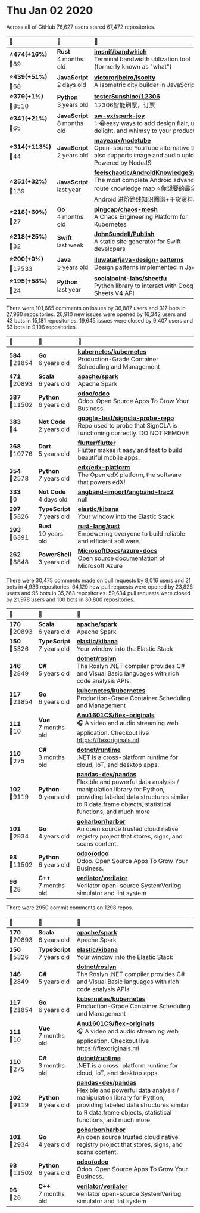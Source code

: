 # Thu Jan 02 2020

Across all of GitHub 76,627 users stared 
67,472 repositories. 

| :page_with_curl: | :calendar: | :page_with_curl: |
| :--- | :--- | :--- |
| **:star:474(+16%)**<br>:twisted_rightwards_arrows:89 | **Rust**<br>4 months old | **[imsnif/bandwhich](https://github.com/imsnif/bandwhich)**<br>Terminal bandwidth utilization tool (formerly known as "what") |
| **:star:439(+51%)**<br>:twisted_rightwards_arrows:68 | **JavaScript**<br>2 days old | **[victorqribeiro/isocity](https://github.com/victorqribeiro/isocity)**<br>A isometric city builder in JavaScript |
| **:star:379(+1%)**<br>:twisted_rightwards_arrows:8510 | **Python**<br>3 years old | **[testerSunshine/12306](https://github.com/testerSunshine/12306)**<br>12306智能刷票，订票 |
| **:star:341(+21%)**<br>:twisted_rightwards_arrows:65 | **JavaScript**<br>8 months old | **[sw-yx/spark-joy](https://github.com/sw-yx/spark-joy)**<br>✨😂easy ways to add design flair, user delight, and whimsy to your product. |
| **:star:314(+113%)**<br>:twisted_rightwards_arrows:44 | **JavaScript**<br>2 years old | **[mayeaux/nodetube](https://github.com/mayeaux/nodetube)**<br>Open-source YouTube alternative that also supports image and audio uploads. Powered by NodeJS  |
| **:star:251(+32%)**<br>:twisted_rightwards_arrows:139 | **JavaScript**<br>last year | **[feelschaotic/AndroidKnowledgeSystem](https://github.com/feelschaotic/AndroidKnowledgeSystem)**<br>The most complete Android advanced route knowledge map ⭐️你想要的最全 Android 进阶路线知识图谱+干货资料收集🚀  |
| **:star:218(+60%)**<br>:twisted_rightwards_arrows:27 | **Go**<br>4 months old | **[pingcap/chaos-mesh](https://github.com/pingcap/chaos-mesh)**<br>A Chaos Engineering Platform for Kubernetes |
| **:star:218(+25%)**<br>:twisted_rightwards_arrows:32 | **Swift**<br>last week | **[JohnSundell/Publish](https://github.com/JohnSundell/Publish)**<br>A static site generator for Swift developers |
| **:star:200(+0%)**<br>:twisted_rightwards_arrows:17533 | **Java**<br>5 years old | **[iluwatar/java-design-patterns](https://github.com/iluwatar/java-design-patterns)**<br>Design patterns implemented in Java |
| **:star:195(+58%)**<br>:twisted_rightwards_arrows:24 | **Python**<br>last year | **[socialpoint-labs/sheetfu](https://github.com/socialpoint-labs/sheetfu)**<br>Python library to interact with Google Sheets V4 API |

There were 101,665 comments on issues by 36,887 users and 317 bots in 27,960 repositories.
26,910 new issues were opened by 16,342 users and 43 bots in 15,181 repositories.
19,645 issues were closed by 9,407 users and 63 bots in 9,196 repositories.

| :speech_balloon: | :calendar: | :page_with_curl: |
| :--- | :--- | :--- |
| **584**<br>:twisted_rightwards_arrows:21854 | **Go**<br>6 years old | **[kubernetes/kubernetes](https://github.com/kubernetes/kubernetes)**<br>Production-Grade Container Scheduling and Management |
| **471**<br>:twisted_rightwards_arrows:20893 | **Scala**<br>6 years old | **[apache/spark](https://github.com/apache/spark)**<br>Apache Spark |
| **387**<br>:twisted_rightwards_arrows:11502 | **Python**<br>6 years old | **[odoo/odoo](https://github.com/odoo/odoo)**<br>Odoo. Open Source Apps To Grow Your Business. |
| **383**<br>:twisted_rightwards_arrows:4 | **Not Code**<br>2 years old | **[google-test/signcla-probe-repo](https://github.com/google-test/signcla-probe-repo)**<br>Repo used to probe that SignCLA is functioning correctly.  DO NOT REMOVE |
| **368**<br>:twisted_rightwards_arrows:10776 | **Dart**<br>5 years old | **[flutter/flutter](https://github.com/flutter/flutter)**<br>Flutter makes it easy and fast to build beautiful mobile apps. |
| **354**<br>:twisted_rightwards_arrows:2578 | **Python**<br>7 years old | **[edx/edx-platform](https://github.com/edx/edx-platform)**<br>The Open edX platform, the software that powers edX! |
| **333**<br>:twisted_rightwards_arrows:0 | **Not Code**<br>4 days old | **[angband-import/angband-trac2](https://github.com/angband-import/angband-trac2)**<br>null |
| **297**<br>:twisted_rightwards_arrows:5326 | **TypeScript**<br>7 years old | **[elastic/kibana](https://github.com/elastic/kibana)**<br>Your window into the Elastic Stack |
| **293**<br>:twisted_rightwards_arrows:6391 | **Rust**<br>10 years old | **[rust-lang/rust](https://github.com/rust-lang/rust)**<br>Empowering everyone to build reliable and efficient software. |
| **262**<br>:twisted_rightwards_arrows:8848 | **PowerShell**<br>3 years old | **[MicrosoftDocs/azure-docs](https://github.com/MicrosoftDocs/azure-docs)**<br>Open source documentation of Microsoft Azure |

There were 30,475 comments made on pull requests by 8,016 users and 21 bots in 4,936 repositories.
64,129 new pull requests were opened by 23,826 users and 95 bots in 35,263 repositories.
59,634 pull requests were closed by 21,978 users and 100 bots in 30,800 repositories.

| :speech_balloon: | :calendar: | :page_with_curl: |
| :--- | :--- | :--- |
| **170**<br>:twisted_rightwards_arrows:20893 | **Scala**<br>6 years old | **[apache/spark](https://github.com/apache/spark)**<br>Apache Spark |
| **150**<br>:twisted_rightwards_arrows:5326 | **TypeScript**<br>7 years old | **[elastic/kibana](https://github.com/elastic/kibana)**<br>Your window into the Elastic Stack |
| **146**<br>:twisted_rightwards_arrows:2849 | **C#**<br>5 years old | **[dotnet/roslyn](https://github.com/dotnet/roslyn)**<br>The Roslyn .NET compiler provides C# and Visual Basic languages with rich code analysis APIs. |
| **117**<br>:twisted_rightwards_arrows:21854 | **Go**<br>6 years old | **[kubernetes/kubernetes](https://github.com/kubernetes/kubernetes)**<br>Production-Grade Container Scheduling and Management |
| **111**<br>:twisted_rightwards_arrows:10 | **Vue**<br>7 months old | **[Anu1601CS/flex-originals](https://github.com/Anu1601CS/flex-originals)**<br>:headphones: A video and audio streaming web application. Checkout live https://flexoriginals.ml |
| **110**<br>:twisted_rightwards_arrows:275 | **C#**<br>3 months old | **[dotnet/runtime](https://github.com/dotnet/runtime)**<br>.NET is a cross-platform runtime for cloud, IoT, and desktop apps. |
| **102**<br>:twisted_rightwards_arrows:9119 | **Python**<br>9 years old | **[pandas-dev/pandas](https://github.com/pandas-dev/pandas)**<br>Flexible and powerful data analysis / manipulation library for Python, providing labeled data structures similar to R data.frame objects, statistical functions, and much more |
| **101**<br>:twisted_rightwards_arrows:2934 | **Go**<br>4 years old | **[goharbor/harbor](https://github.com/goharbor/harbor)**<br>An open source trusted cloud native registry project that stores, signs, and scans content. |
| **98**<br>:twisted_rightwards_arrows:11502 | **Python**<br>6 years old | **[odoo/odoo](https://github.com/odoo/odoo)**<br>Odoo. Open Source Apps To Grow Your Business. |
| **96**<br>:twisted_rightwards_arrows:28 | **C++**<br>7 months old | **[verilator/verilator](https://github.com/verilator/verilator)**<br>Verilator open-source SystemVerilog simulator and lint system |

There were 2950 commit comments on 1298 repos.

| :speech_balloon: | :calendar: | :page_with_curl: |
| :--- | :--- | :--- |
| **170**<br>:twisted_rightwards_arrows:20893 | **Scala**<br>6 years old | **[apache/spark](https://github.com/apache/spark)**<br>Apache Spark |
| **150**<br>:twisted_rightwards_arrows:5326 | **TypeScript**<br>7 years old | **[elastic/kibana](https://github.com/elastic/kibana)**<br>Your window into the Elastic Stack |
| **146**<br>:twisted_rightwards_arrows:2849 | **C#**<br>5 years old | **[dotnet/roslyn](https://github.com/dotnet/roslyn)**<br>The Roslyn .NET compiler provides C# and Visual Basic languages with rich code analysis APIs. |
| **117**<br>:twisted_rightwards_arrows:21854 | **Go**<br>6 years old | **[kubernetes/kubernetes](https://github.com/kubernetes/kubernetes)**<br>Production-Grade Container Scheduling and Management |
| **111**<br>:twisted_rightwards_arrows:10 | **Vue**<br>7 months old | **[Anu1601CS/flex-originals](https://github.com/Anu1601CS/flex-originals)**<br>:headphones: A video and audio streaming web application. Checkout live https://flexoriginals.ml |
| **110**<br>:twisted_rightwards_arrows:275 | **C#**<br>3 months old | **[dotnet/runtime](https://github.com/dotnet/runtime)**<br>.NET is a cross-platform runtime for cloud, IoT, and desktop apps. |
| **102**<br>:twisted_rightwards_arrows:9119 | **Python**<br>9 years old | **[pandas-dev/pandas](https://github.com/pandas-dev/pandas)**<br>Flexible and powerful data analysis / manipulation library for Python, providing labeled data structures similar to R data.frame objects, statistical functions, and much more |
| **101**<br>:twisted_rightwards_arrows:2934 | **Go**<br>4 years old | **[goharbor/harbor](https://github.com/goharbor/harbor)**<br>An open source trusted cloud native registry project that stores, signs, and scans content. |
| **98**<br>:twisted_rightwards_arrows:11502 | **Python**<br>6 years old | **[odoo/odoo](https://github.com/odoo/odoo)**<br>Odoo. Open Source Apps To Grow Your Business. |
| **96**<br>:twisted_rightwards_arrows:28 | **C++**<br>7 months old | **[verilator/verilator](https://github.com/verilator/verilator)**<br>Verilator open-source SystemVerilog simulator and lint system |

